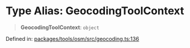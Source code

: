# Type Alias: GeocodingToolContext

> **GeocodingToolContext**: `object`

Defined in: [packages/tools/osm/src/geocoding.ts:136](https://github.com/GeoDaCenter/openassistant/blob/0a6a7e7306d75a25dc968b3117f04cb7bd613bec/packages/tools/osm/src/geocoding.ts#L136)
